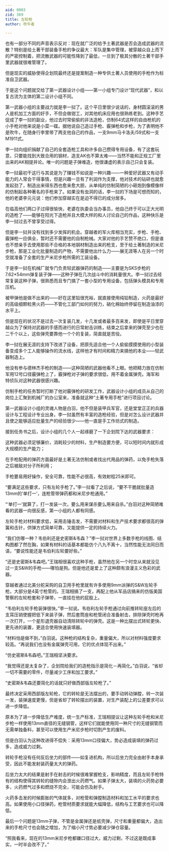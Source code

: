 ```yaml
---
aid: 0003
zid: 369
title: 左轮枪
author: 吹牛者

---
```




  也有一部分不同的声音表示反对：现在就广泛的给予土著武器是否会造成武器的流散？特别是给土著干部装备手枪的争议最大：军队是集中管理，被穿越众自上而下的严密控制着，把流散武器的可能性降到了最低，一旦到了极其分散的土著干部手里武器就很难管理了。

  但是现实的威胁使得企划院最终还是提案制造一种专供土著人员使用的手枪作为标准自卫武器。

  于是这个问题就交给了第一武器设计小组——第一小组专门设计“现代武器”，和以复古流为主体的第二设计小组不同。

  第一武器小组的主要战力就是李一挝了。这个平日里很少说话的，身材圆滚滚的男人是机加工方面的好手，不但会做钳工，对其他机床应用也很熟练老到。这种手艺促成了李一挝的副业，他过去时常偷偷的非法造枪，仿制64式这样的自由枪机的小手枪对他来说是小菜一碟。据他说自己造过手枪、霰弹枪和步枪，为了表明他不是吹牛，在随身行李里带了两支他自己的作品，一支9mm马卡洛夫/59式和一支M1911式。

  李一挝向组织捐献了自己的全套造枪工具和许多自己攒得专用设备，有了这套玩意，只要能找到大致合用的钢材，造支AK也不算太难——当然不能和正规工厂里出来的AK相提并论。唯一的问题是子弹难造，他很谦虚的表示自己只会复装。

  李一挝最初干这行与其说是为了赚钱不如说是一种兴趣——一种爱好武器又有动手能力的人常会干得事情，但是兴趣一旦有了利润作为支撑，他对技术的钻研也就愈发起劲了，制造出来得东西也愈来愈大胆，从单纯的仿制简陋的小砸炮到像模像样的仿制起各种著名的手枪来了。如果没有虫洞的话，李一挝的下场是可想而知的，他的老婆李元元说：他们参加穿越实在是迫不得已的成分居多。

  在临高他们两口子过得很愉快，老婆在执委会当办事员，他自己终于可以正大光明的造枪了——能够在阳光下造枪并且大模大样的和人讨论自己的作品，这种快乐是李一挝过去不曾享受过得。

  但是李一挝并没有找到多少发挥的机会。穿越者的军火库相当充实，步枪、手枪、霰弹枪一应俱全，暂时还不需要他的自制枪械。大家对他的手艺赞不绝口，但是谁也不想亲手去使用那些不合格的本地钢材制造出来的枪支，至于给土著制造的米尼步枪，那是工业化批量制造的产物，不需要他出什么力——展无涯等人在另一个时空就准备了全套的生产米尼步枪所需的工装设备。

  于是李一挝在机械厂就专门负责轻武器弹药的制造——主要是为SKS步枪的7.62*54mm弹复装子弹——这种子弹在几次战斗中的消耗量很大。李一挝过去经常复装这种子弹，很熟悉而且专门搞了一套小型的专用设备，包括弹头模具和专用压机。

  被甲弹他是做不出来的——好在这里铅很充裕，就直接使用纯铅制造，火药是最好的高级细颗粒黑火药——不管化工部门如何的努力，硝化棉始终停留在制造油漆的水平上。

  但是现在的状况不是过去一次复装几发，十几发或者最多百来发，即使是平日里穿越众为了保持对武器的手感而进行的日常射击训练，结束之后拿来的弹壳至少也在二千个以上，这些弹壳要靠他一个个的复装，简直就是苦役。

  李一挝在展无涯的支持下改进了设备，把原先适合他一个人偷偷摸摸使用的小型装备变成多个工人能够操作的流水线，这样他才有时间和精力来搞他的本业——轻武器制造上。

  他没有参与德林杰手枪的制造——这种简陋的武器他看不上眼。他把精力放在仿制军用12号口径霰弹枪上了，霰弹枪对子弹的要求很低，用不着金属弹壳。海军和特侦队对这种武器很感兴趣。

  仿制手枪的任务暂时打断了他对霰弹枪的研发工作，武器设计小组的成员从自己的岗位上汇聚到机械厂的办公室来，准备就这种“土著专用手枪”进行项目讨论。

  第一武器设计小组的灵魂人物是白羽，他不但是装甲兵军官，还是堂堂正正的兵器设计与工程设计专业出身。李一挝虽然有丰富的造枪经验，但是对怎么设计武器并且使之能够适应批量生产的经验很少——他一直是手工作坊式的制造。

  接到任务书之后，设计小组的几个人一起琢磨了一下企划院下达的武器要求：

  这种武器必须足够廉价，消耗较少的材料，生产制造要方便，可以短时间内就形成大规模的生产能力；

  在手枪配用的弹药方面最好是土著无法仿制或者找出代用品的弹药，以免手枪失落之后被敌对分子所利用；

  手枪要易用好操作，安全可靠，性能不必很高，有效射程25米即可。

  “要满足这些要求，只有左轮手枪了。”李一挝看了之后说，“要不干脆就批量造13mm的‘单打一’，连枪管带弹药都和米尼步枪通用。”

  “‘单打一’就算了，打一发装一次，要么用来谋杀要么用来自杀。”白羽对这种简陋难看的武器一向很反感，第一小组的人都有同感。

  左轮手枪对材料要求低，采用击锤击发，不需要对材料和生产技术要求都很高的弹簧和击针，供弹方式简单可靠，又能提供一定的持续火力。

  “我们仿哪一种？韦伯利还是史密斯&韦森？”李一挝对世界上多数手枪的线图、结构图都了然在胸，如果有材料的话基本都能仿个八九不离十，当然性能无法同日而语，“要说性能还是韦伯利左轮要好些。”

  “还是史密斯&韦森吧。”王瑞相很喜欢这种手枪，虽然他在另一个时空从来就没见过一支S&W的手枪——哪怕是狗。但是他还是爱上了这种颇有浪漫主义色彩的武器。

  穿越者通过北美分舵采购的自卫用手枪里就有许多使用9mm派弹的S&W左轮手枪，大部分是4英寸枪管的。王瑞相搞了一支，再配上他从军品店搞来的仿版美国警察的左轮枪套和子弹带，一直挂在他的屁股上。

  “韦伯利左轮手枪装弹很快。”李一挝说。韦伯利左轮手枪通过向前推转轮座左后的支耳压销使握把低下来装子弹，然后套筒座和枪管闭合准备射击，排除弹壳时枪再一次打开，一个星形退壳器自动清除转轮中的弹壳。这是一种比摆出式转轮更快、更先进的装置，更适合使用快速装填器。

  “材料怕是做不到，”白羽说。这种枪的结构复杂，重量偏大，所以对材料强度要求较高。“再说我们也没有金属弹壳可用，它的优点体现不出来。”

  “仿史密斯&韦森吧。”王瑞相坚决要求。

  “我觉得还是太复杂了，企划院给我们的造枪指示是简化－再简化。”白羽说，“省却一切不需要的零件，尽量减少工序和加工要求。”

  “史密斯&韦森还要简化的话就只好做西部版左轮枪了。”

  最终决定采用西部版左轮枪，它的转轮是无法摆出的，要手动转动弹膛，转一次装一发，装弹速度更慢，但是省却了转轮摆出的装置，对生产装配上的公差要求可以进一步降低。

  原本为了进一步降低生产难度，统一生产标准，王瑞相提议让这种左轮手枪和米尼步枪一样使用13mm直径的无缝钢管，这样它们就能使用同一种尺寸的无缝钢管而无需单独备料，甚至可以使用生产米尼步枪时切割产生的废料。

  但是白羽认为这种改进得不偿失：采用13mm口径偏大，势必造成装填的弹药过多，造成威力过剩。

  转轮手枪没有任何反后坐力的部件——如复进机构，所以后坐力完全由射手本身承受，因此不能发射装药量太大的弹药。

  后坐力太大的结果是射手在射击的时候很难掌握枪支，影响精度，而且左轮手枪特有的结构使得其转轮的缝隙内会泄出火药燃气。如果子弹太大，装填的火药势必要多，火药燃气过多和燃烧不完全，可能会伤及射手。

  火药多击发的时候膨胀的气体就多，对枪管和弹膛制造材料和加工水平的要求也高。如果使用小口径弹药，枪管材质要求就能大幅降低，结构与工艺要求也可以降低。

  最后一个问题是13mm子弹，不管是金属弹还是纸壳弹，尺寸和重量都偏大，造出来的手枪尺寸也会随之增加，为了缩小尺寸势必要减少弹仓容量。

  “照我看来，现在的13mm米尼步枪都嫌口径过大，威力过剩，不过这是既成事实，一时半会改不了。”




